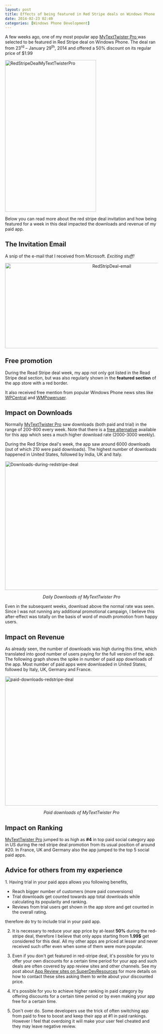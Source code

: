 ```yaml
---
layout: post
title: Effects of being featured in Red Stripe deals on Windows Phone
date: 2014-02-23 02:49
categories: [Windows Phone Development]
---
```

A few weeks ago, one of my most popular app <a href="http://www.windowsphone.com/en-us/store/app/mytexttwister-pro/4a5e84b9-6487-460a-b166-cce21492600e" target="_blank">MyTextTwister Pro </a>was selected to be featured in Red Stripe deal on Windows Phone. The deal ran from 23<sup>rd</sup> – January 29<sup>th</sup>, 2014 and offered a 50% discount on its regular price of $1.99

<a href="http://kanishkkunal.in/wp-content/uploads/sites/2/2014/02/RedStripeDealMyTextTwisterPro.jpg"><img class="aligncenter size-full wp-image-489" alt="RedStripeDealMyTextTwisterPro" src="http://kanishkkunal.in/wp-content/uploads/sites/2/2014/02/RedStripeDealMyTextTwisterPro.jpg" width="300" height="500" /></a>

Below you can read more about the red stripe deal invitation and how being featured for a week in this deal impacted the downloads and revenue of my paid app.

<h2>The Invitation Email</h2>
A snip of the e-mail that I received from Microsoft. <em>Exciting stuff!</em>

<p style="text-align: center;"><a href="http://kanishkkunal.in/wp-content/uploads/sites/2/2014/02/RedStripDeal-email.png"><img class="aligncenter size-full wp-image-490 img-thumbnail" alt="RedStripDeal-email" src="http://kanishkkunal.in/wp-content/uploads/sites/2/2014/02/RedStripDeal-email.png" width="687" height="281" /></a></p>

<h2>Free promotion</h2>
During the Read Stripe deal week, my app not only got listed in the Read Stripe deal section, but was also regularly shown in the <strong>featured section</strong> of the app store with a red border.

It also received free mention from popular Windows Phone news sites like <a href="http://www.wpcentral.com/collapse-red-stripe-deal-again" target="_blank">WPCentral</a> and <a href="http://wmpoweruser.com/red-stripe-deals-in-windows-phone-store-this-week-collapse-pc-remote-pro-mytexttwister-pro-and-more/" target="_blank">WMPoweruser</a>.

<h2>Impact on Downloads</h2>
Normally <a href="http://www.windowsphone.com/en-us/store/app/mytexttwister-pro/4a5e84b9-6487-460a-b166-cce21492600e" target="_blank">MyTextTwister Pro</a> saw downloads (both paid and trial) in the range of 200-800 every week. Note that there is a <a href="http://www.windowsphone.com/en-us/store/app/mytexttwister/0db2a471-6f36-4e7f-8e95-acfff7f33f44" target="_blank">free alternative</a> available for this app which sees a much higher download rate (2000-3000 weekly).

During the Red Stripe deal's week, the app saw around 6000 downloads (out of which 210 were paid downloads). The highest number of downloads happened in United States, followed by India, UK and Italy.

<p class="text-center">
<a href="http://kanishkkunal.in/wp-content/uploads/sites/2/2014/02/Downloads-during-redstripe-deal.png"><img class="size-full wp-image-494 img-thumbnail" alt="Downloads-during-redstripe-deal" src="http://kanishkkunal.in/wp-content/uploads/sites/2/2014/02/Downloads-during-redstripe-deal.png" width="600" height="424" /></a> </p>

<p style="text-align: center;"><em>Daily Downloads of MyTextTwister Pro</em></p>

Even in the subsequent weeks, download above the normal rate was seen. Since I was not running any additional promotional campaign, I believe this after-effect was totally on the basis of word of mouth promotion from happy users.
<h2>Impact on Revenue</h2>
As already seen, the number of downloads was high during this time, which translated into good number of users paying for the full version of the app. The following graph shows the spike in number of paid app downloads of the app. Most number of paid apps were downloaded in United States, followed by Italy, UK, Germany and France.

<p class="text-center">
<a href="http://kanishkkunal.in/wp-content/uploads/sites/2/2014/02/paid-downloads-redstripe-deal.png"><img class="size-full wp-image-497 img-thumbnail" alt="paid-downloads-redstripe-deal" src="http://kanishkkunal.in/wp-content/uploads/sites/2/2014/02/paid-downloads-redstripe-deal.png" width="600" height="426" /></a></p>

<p style="text-align: center;"><em>Paid downloads of MyTextTwister Pro</em></p>

<h2>Impact on Ranking</h2>
<a href="http://www.windowsphone.com/en-us/store/app/mytexttwister-pro/4a5e84b9-6487-460a-b166-cce21492600e" target="_blank">MyTextTwister Pro</a> jumped to as high as <strong>#4</strong> in top paid social category app in US during the red stripe deal promotion from its usual position of around #20. In France, UK and Germany also the app jumped to the top 5 social paid apps.
<h2>Advice for others from my experience</h2>
1. Having trial in your paid apps allows you following benefits,
    <ul>
    	<li>Reach bigger number of customers (more paid conversions)</li>
    	<li>Trial downloads get counted towards app total downloads while calculating its popularity and ranking.</li>
    	<li>Reviews from trial users get shown in the app store and get counted in the overall rating.</li>
    </ul>
therefore do try to include trial in your paid app.

2. It is necessary to reduce your app price by at-least <strong>50%</strong> during the red-stripe deal, therefore I believe that only apps starting from <strong>1.99$</strong> get considered for this deal. All my other apps are priced at lesser and never received such offer even when some of them were more popular.

3. Even if you don't get featured in red-stripe deal, it's possible for you to offer your own discounts for a certain time period for your app and such deals are often covered by app review sites and other channels. See my post about <a href="http://superdevresources.com/app-review-sites-windows-phone-windows-8-apps/">App Review sites on SuperDevResources</a> for more details on how to contact these sites asking them to write about your discounted price.

4. It's possible for you to achieve higher ranking in paid category by offering discounts for a certain time period or by even making your app free for a certain time.

5. Don't over do. Some developers use the trick of often switching app from paid to free to boost and keep their app at #1 in paid rankings. However I feel that overdoing it will make your user feel cheated and they may leave negative review.

